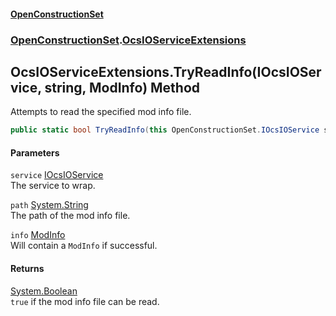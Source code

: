 #### [OpenConstructionSet](index.md 'index')
### [OpenConstructionSet](index.md#OpenConstructionSet 'OpenConstructionSet').[OcsIOServiceExtensions](FY7778xXgzBiQPFsfpgjQA.md 'OpenConstructionSet.OcsIOServiceExtensions')
## OcsIOServiceExtensions.TryReadInfo(IOcsIOService, string, ModInfo) Method
Attempts to read the specified mod info file.  
```csharp
public static bool TryReadInfo(this OpenConstructionSet.IOcsIOService service, string path, out OpenConstructionSet.Models.ModInfo info);
```
#### Parameters
<a name='OpenConstructionSet_OcsIOServiceExtensions_TryReadInfo(OpenConstructionSet_IOcsIOService_string_OpenConstructionSet_Models_ModInfo)_service'></a>
`service` [IOcsIOService](No0G5igUcUOm46RZK2qdqg.md 'OpenConstructionSet.IOcsIOService')  
The service to wrap.
  
<a name='OpenConstructionSet_OcsIOServiceExtensions_TryReadInfo(OpenConstructionSet_IOcsIOService_string_OpenConstructionSet_Models_ModInfo)_path'></a>
`path` [System.String](https://docs.microsoft.com/en-us/dotnet/api/System.String 'System.String')  
The path of the mod info file.
  
<a name='OpenConstructionSet_OcsIOServiceExtensions_TryReadInfo(OpenConstructionSet_IOcsIOService_string_OpenConstructionSet_Models_ModInfo)_info'></a>
`info` [ModInfo](h0vCAhsmAC6iWOaLYw25cg.md 'OpenConstructionSet.Models.ModInfo')  
Will contain a `ModInfo` if successful.
  
#### Returns
[System.Boolean](https://docs.microsoft.com/en-us/dotnet/api/System.Boolean 'System.Boolean')  
`true` if the mod info file can be read.
